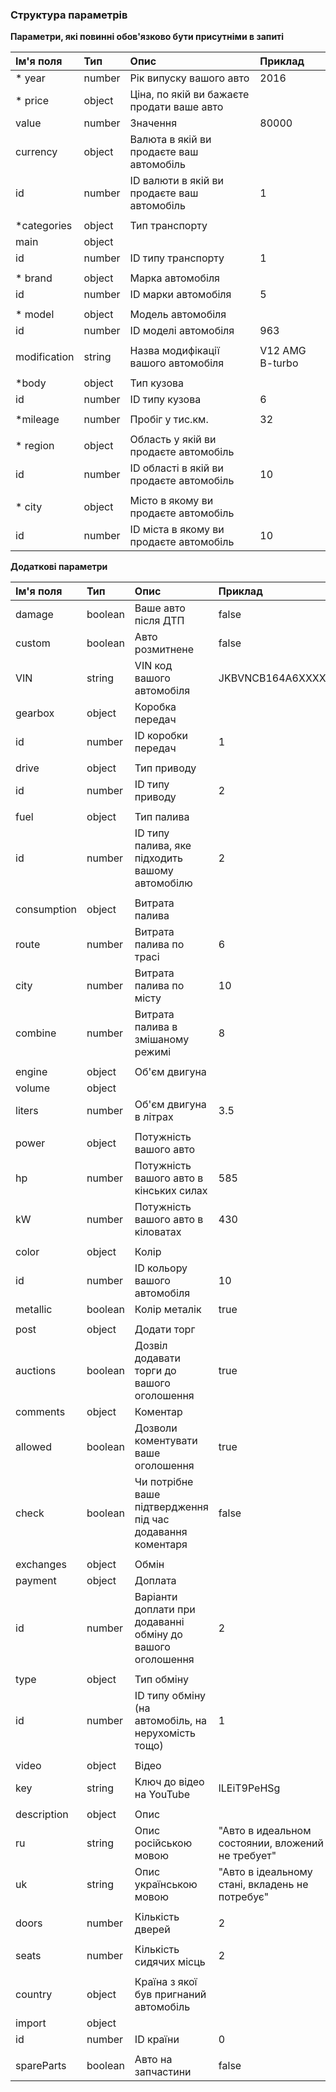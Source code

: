 
### Структура параметрів


**Параметри, які повинні обов'язково бути присутніми в запиті**


<table>

<thead>

<tr>

<th align="left">Ім'я поля</th>

<th align="left">Тип</th>

<th align="left">Опис</th>

<th align="left">Приклад</th>

</tr>

</thead>

<tbody>

<tr>

<td align="left">* year</td>

<td align="left">number</td>

<td align="left">Рік випуску вашого авто</td>

<td align="left">2016</td>

</tr>

<tr>

<td align="left">* price</td>

<td align="left">object</td>

<td align="left">Ціна, по якій ви бажаєте продати ваше авто</td>

<td align="left"></td>

</tr>

<tr>

<td align="left">value</td>

<td align="left">number</td>

<td align="left">Значення</td>

<td align="left">80000</td>

</tr>

<tr>

<td align="left">currency</td>

<td align="left">object</td>

<td align="left">Валюта в якій ви продаєте ваш автомобіль</td>

<td align="left"></td>

</tr>

<tr>

<td align="left">id</td>

<td align="left">number</td>

<td align="left">ID валюти в якій ви продаєте ваш автомобіль</td>

<td align="left">1</td>

</tr>

<tr>

<td align="left"></td>

<td align="left"></td>

<td align="left"></td>

<td align="left"></td>

</tr>

<tr>

<td align="left">*categories</td>

<td align="left">object</td>

<td align="left">Тип транспорту</td>

<td align="left"></td>

</tr>

<tr>

<td align="left">main</td>

<td align="left">object</td>

<td align="left"></td>

<td align="left"></td>

</tr>

<tr>

<td align="left">id</td>

<td align="left">number</td>

<td align="left">ID типу транспорту</td>

<td align="left">1</td>

</tr>

<tr>

<td align="left"></td>

<td align="left"></td>

<td align="left"></td>

<td align="left"></td>

</tr>

<tr>

<td align="left">* brand</td>

<td align="left">object</td>

<td align="left">Марка автомобіля</td>

<td align="left"></td>

</tr>

<tr>

<td align="left">id</td>

<td align="left">number</td>

<td align="left">ID марки автомобіля</td>

<td align="left">5</td>

</tr>

<tr>

<td align="left"></td>

<td align="left"></td>

<td align="left"></td>

<td align="left"></td>

</tr>

<tr>

<td align="left">* model</td>

<td align="left">object</td>

<td align="left">Модель автомобіля</td>

<td align="left"></td>

</tr>

<tr>

<td align="left">id</td>

<td align="left">number</td>

<td align="left">ID моделі автомобіля</td>

<td align="left">963</td>

</tr>

<tr>

<td align="left"></td>

<td align="left"></td>

<td align="left"></td>

<td align="left"></td>

</tr>

<tr>

<td align="left">modification</td>

<td align="left">string</td>

<td align="left">Назва модифікації вашого автомобіля</td>

<td align="left">V12 AMG B-turbo</td>

</tr>

<tr>

<td align="left"></td>

<td align="left"></td>

<td align="left"></td>

<td align="left"></td>

</tr>

<tr>

<td align="left">*body</td>

<td align="left">object</td>

<td align="left">Тип кузова</td>

<td align="left"></td>

</tr>

<tr>

<td align="left">id</td>

<td align="left">number</td>

<td align="left">ID типу кузова</td>

<td align="left">6</td>

</tr>

<tr>

<td align="left"></td>

<td align="left"></td>

<td align="left"></td>

<td align="left"></td>

</tr>

<tr>

<td align="left">*mileage</td>

<td align="left">number</td>

<td align="left">Пробіг у тис.км.</td>

<td align="left">32</td>

</tr>

<tr>

<td align="left"></td>

<td align="left"></td>

<td align="left"></td>

<td align="left"></td>

</tr>

<tr>

<td align="left">* region</td>

<td align="left">object</td>

<td align="left">Область у якій ви продаєте автомобіль</td>

<td align="left"></td>

</tr>

<tr>

<td align="left">id</td>

<td align="left">number</td>

<td align="left">ID області в якій ви продаєте автомобіль</td>

<td align="left">10</td>

</tr>

<tr>

<td align="left"></td>

<td align="left"></td>

<td align="left"></td>

<td align="left"></td>

</tr>

<tr>

<td align="left">* city</td>

<td align="left">object</td>

<td align="left">Місто в якому ви продаєте автомобіль</td>

<td align="left"></td>

</tr>

<tr>

<td align="left">id</td>

<td align="left">number</td>

<td align="left">ID міста в якому ви продаєте автомобіль</td>

<td align="left">10</td>

</tr>

</tbody>

</table>

**Додаткові параметри**

<table>

<thead>

<tr>

<th align="left">Ім'я поля</th>

<th align="left">Тип</th>

<th align="left">Опис</th>

<th align="left">Приклад</th>

</tr>

</thead>

<tbody>

<tr>

<td align="left">damage</td>

<td align="left">boolean</td>

<td align="left">Ваше авто після ДТП</td>

<td align="left">false</td>

</tr>

<tr>

<td align="left">custom</td>

<td align="left">boolean</td>

<td align="left">Авто розмитнене</td>

<td align="left">false</td>

</tr>

<tr>

<td align="left">VIN</td>

<td align="left">string</td>

<td align="left">VIN код вашого автомобіля</td>

<td align="left">JKBVNCB164A6XXXX</td>

</tr>

<tr>

<td align="left">gearbox</td>

<td align="left">object</td>

<td align="left">Коробка передач</td>

<td align="left"></td>

</tr>

<tr>

<td align="left">id</td>

<td align="left">number</td>

<td align="left">ID коробки передач</td>

<td align="left">1</td>

</tr>

<tr>

<td align="left"></td>

<td align="left"></td>

<td align="left"></td>

<td align="left"></td>

</tr>

<tr>

<td align="left">drive</td>

<td align="left">object</td>

<td align="left">Тип приводу</td>

<td align="left"></td>

</tr>

<tr>

<td align="left">id</td>

<td align="left">number</td>

<td align="left">ID типу приводу</td>

<td align="left">2</td>

</tr>

<tr>

<td align="left"></td>

<td align="left"></td>

<td align="left"></td>

<td align="left"></td>

</tr>

<tr>

<td align="left">fuel</td>

<td align="left">object</td>

<td align="left">Тип палива</td>

<td align="left"></td>

</tr>

<tr>

<td align="left">id</td>

<td align="left">number</td>

<td align="left">ID типу палива, яке підходить вашому автомобілю</td>

<td align="left">2</td>

</tr>

<tr>

<td align="left"></td>

<td align="left"></td>

<td align="left"></td>

<td align="left"></td>

</tr>

<tr>

<td align="left">consumption</td>

<td align="left">object</td>

<td align="left">Витрата палива</td>

<td align="left"></td>

</tr>

<tr>

<td align="left">route</td>

<td align="left">number</td>

<td align="left">Витрата палива по трасі</td>

<td align="left">6</td>

</tr>

<tr>

<td align="left">city</td>

<td align="left">number</td>

<td align="left">Витрата палива по місту</td>

<td align="left">10</td>

</tr>

<tr>

<td align="left">combine</td>

<td align="left">number</td>

<td align="left">Витрата палива в змішаному режимі</td>

<td align="left">8</td>

</tr>

<tr>

<td align="left"></td>

<td align="left"></td>

<td align="left"></td>

<td align="left"></td>

</tr>

<tr>

<td align="left">engine</td>

<td align="left">object</td>

<td align="left">Об'єм двигуна</td>

<td align="left"></td>

</tr>

<tr>

<td align="left">volume</td>

<td align="left">object</td>

<td align="left"></td>

<td align="left"></td>

</tr>

<tr>

<td align="left">liters</td>

<td align="left">number</td>

<td align="left">Об'єм двигуна в літрах</td>

<td align="left">3.5</td>

</tr>

<tr>

<td align="left"></td>

<td align="left"></td>

<td align="left"></td>

<td align="left"></td>

</tr>

<tr>

<td align="left">power</td>

<td align="left">object</td>

<td align="left">Потужність вашого авто</td>

<td align="left"></td>

</tr>

<tr>

<td align="left">hp</td>

<td align="left">number</td>

<td align="left">Потужність вашого авто в кінських силах</td>

<td align="left">585</td>

</tr>

<tr>

<td align="left">kW</td>

<td align="left">number</td>

<td align="left">Потужність вашого авто в кіловатах</td>

<td align="left">430</td>

</tr>

<tr>

<td align="left"></td>

<td align="left"></td>

<td align="left"></td>

<td align="left"></td>

</tr>

<tr>

<td align="left">color</td>

<td align="left">object</td>

<td align="left">Колір</td>

<td align="left"></td>

</tr>

<tr>

<td align="left">id</td>

<td align="left">number</td>

<td align="left">ID кольору вашого автомобіля</td>

<td align="left">10</td>

</tr>

<tr>

<td align="left">metallic</td>

<td align="left">boolean</td>

<td align="left">Колір металік</td>

<td align="left">true</td>

</tr>

<tr>

<td align="left"></td>

<td align="left"></td>

<td align="left"></td>

<td align="left"></td>

</tr>

<tr>

<td align="left">post</td>

<td align="left">object</td>

<td align="left">Додати торг</td>

<td align="left"></td>

</tr>

<tr>

<td align="left">auctions</td>

<td align="left">boolean</td>

<td align="left">Дозвіл додавати торги до вашого оголошення</td>

<td align="left">true</td>

</tr>

<tr>

<td align="left">comments</td>

<td align="left">object</td>

<td align="left">Коментар</td>

<td align="left"></td>

</tr>

<tr>

<td align="left">allowed</td>

<td align="left">boolean</td>

<td align="left">Дозволи коментувати ваше оголошення</td>

<td align="left">true</td>

</tr>

<tr>

<td align="left">check</td>

<td align="left">boolean</td>

<td align="left">Чи потрібне ваше підтвердження під час додавання коментаря</td>

<td align="left">false</td>

</tr>

<tr>

<td align="left"></td>

<td align="left"></td>

<td align="left"></td>

<td align="left"></td>

</tr>

<tr>

<td align="left">exchanges</td>

<td align="left">object</td>

<td align="left">Обмін</td>

<td align="left"></td>

</tr>

<tr>

<td align="left">payment</td>

<td align="left">object</td>

<td align="left">Доплата</td>

<td align="left"></td>

</tr>

<tr>

<td align="left">id</td>

<td align="left">number</td>

<td align="left">Варіанти доплати при додаванні обміну до вашого оголошення</td>

<td align="left">2</td>

</tr>

<tr>

<td align="left"></td>

<td align="left"></td>

<td align="left"></td>

<td align="left"></td>

</tr>

<tr>

<td align="left">type</td>

<td align="left">object</td>

<td align="left">Тип обміну</td>

<td align="left"></td>

</tr>

<tr>

<td align="left">id</td>

<td align="left">number</td>

<td align="left">ID типу обміну (на автомобіль, на нерухомість тощо)</td>

<td align="left">1</td>

</tr>

<tr>

<td align="left"></td>

<td align="left"></td>

<td align="left"></td>

<td align="left"></td>

</tr>

<tr>

<td align="left">video</td>

<td align="left">object</td>

<td align="left">Відео</td>

<td align="left"></td>

</tr>

<tr>

<td align="left">key</td>

<td align="left">string</td>

<td align="left">Ключ до відео на YouTube</td>

<td align="left">lLEiT9PeHSg</td>

</tr>

<tr>

<td align="left"></td>

<td align="left"></td>

<td align="left"></td>

<td align="left"></td>

</tr>

<tr>

<td align="left">description</td>

<td align="left">object</td>

<td align="left">Опис</td>

<td align="left"></td>

</tr>

<tr>

<td align="left">ru</td>

<td align="left">string</td>

<td align="left">Опис російською мовою</td>

<td align="left">"Авто в идеальном состоянии, вложений не требует"</td>

</tr>

<tr>

<td align="left">uk</td>

<td align="left">string</td>

<td align="left">Опис українською мовою</td>

<td align="left">"Авто в ідеальному стані, вкладень не потребує"</td>

</tr>

<tr>

<td align="left"></td>

<td align="left"></td>

<td align="left"></td>

<td align="left"></td>

</tr>

<tr>

<td align="left">doors</td>

<td align="left">number</td>

<td align="left">Кількість дверей</td>

<td align="left">2</td>

</tr>

<tr>

<td align="left"></td>

<td align="left"></td>

<td align="left"></td>

<td align="left"></td>

</tr>

<tr>

<td align="left">seats</td>

<td align="left">number</td>

<td align="left">Кількість сидячих місць</td>

<td align="left">2</td>

</tr>

<tr>

<td align="left"></td>

<td align="left"></td>

<td align="left"></td>

<td align="left"></td>

</tr>

<tr>

<td align="left">country</td>

<td align="left">object</td>

<td align="left">Країна з якої був пригнаний автомобіль</td>

<td align="left"></td>

</tr>

<tr>

<td align="left">import</td>

<td align="left">object</td>

<td align="left"></td>

<td align="left"></td>

</tr>

<tr>

<td align="left">id</td>

<td align="left">number</td>

<td align="left">ID країни</td>

<td align="left">0</td>

</tr>

<tr>

<td align="left"></td>

<td align="left"></td>

<td align="left"></td>

<td align="left"></td>

</tr>

<tr>

<td align="left">spareParts</td>

<td align="left">boolean</td>

<td align="left">Авто на запчастини</td>

<td align="left">false</td>

</tr>

</tbody>

</table> 



